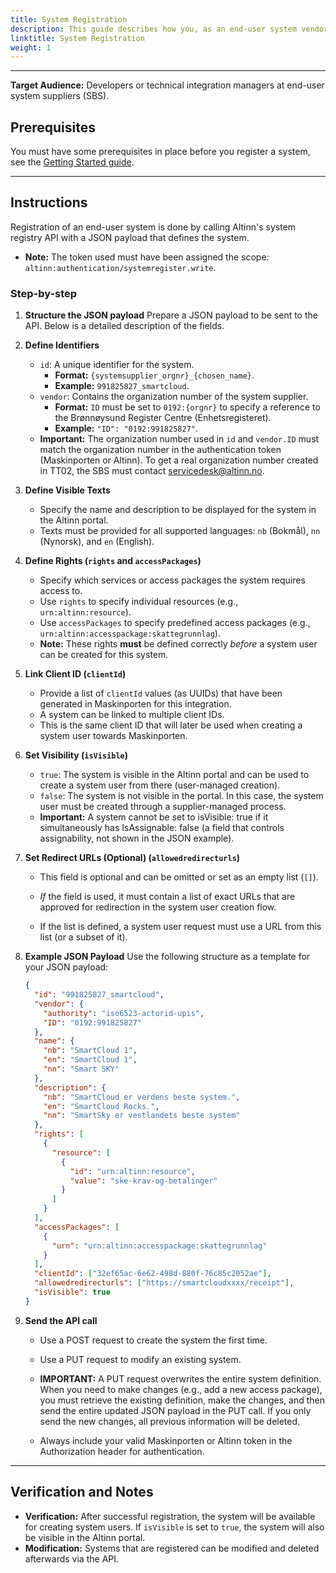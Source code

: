 ```yaml
---
title: System Registration
description: This guide describes how you, as an end-user system vendor, register a system in the system registry.
linktitle: System Registration
weight: 1
---
```

-----
**Target Audience:** Developers or technical integration managers at end-user system suppliers (SBS).

## Prerequisites

You must have some prerequisites in place before you register a system, see the [Getting Started guide](https://docs.altinn.studio/nb/authorization/getting-started/systemuser/).

-----

## Instructions

Registration of an end-user system is done by calling Altinn's system registry API with a JSON payload that defines the system.

  * **Note:** The token used must have been assigned the scope: `altinn:authentication/systemregister.write`.

### Step-by-step

1.  **Structure the JSON payload**
    Prepare a JSON payload to be sent to the API. Below is a detailed description of the fields.

2.  **Define Identifiers**

      * `id`: A unique identifier for the system.
          * **Format:** `{systemsupplier_orgnr}_{chosen_name}`.
          * **Example:** `991825827_smartcloud`.
      * `vendor`: Contains the organization number of the system supplier.
          * **Format:** `ID` must be set to `0192:{orgnr}` to specify a reference to the Brønnøysund Register Centre (Enhetsregisteret).
          * **Example:** `"ID": "0192:991825827"`.
      * **Important:** The organization number used in `id` and `vendor.ID` must match the organization number in the authentication token (Maskinporten or Altinn). To get a real organization number created in TT02, the SBS must contact <servicedesk@altinn.no>.

3.  **Define Visible Texts**

      * Specify the name and description to be displayed for the system in the Altinn portal.
      * Texts must be provided for all supported languages: `nb` (Bokmål), `nn` (Nynorsk), and `en` (English).

4.  **Define Rights (`rights` and `accessPackages`)**

      * Specify which services or access packages the system requires access to.
      * Use `rights` to specify individual resources (e.g., `urn:altinn:resource`).
      * Use `accessPackages` to specify predefined access packages (e.g., `urn:altinn:accesspackage:skattegrunnlag`).
      * **Note:** These rights **must** be defined correctly *before* a system user can be created for this system.

5.  **Link Client ID (`clientId`)**

      * Provide a list of `clientId` values (as UUIDs) that have been generated in Maskinporten for this integration.
      * A system can be linked to multiple client IDs.
      * This is the same client ID that will later be used when creating a system user towards Maskinporten.

6.  **Set Visibility (`isVisible`)**

      * `true`: The system is visible in the Altinn portal and can be used to create a system user from there (user-managed creation).
      * `false`: The system is not visible in the portal. In this case, the system user must be created through a supplier-managed process.
      * **Important:** A system cannot be set to isVisible: true if it simultaneously has IsAssignable: false (a field that controls assignability, not shown in the JSON example).

7.  **Set Redirect URLs (Optional) (`allowedredirecturls`)**

      * This field is optional and can be omitted or set as an empty list (`[]`).

      * *If* the field is used, it must contain a list of exact URLs that are approved for redirection in the system user creation flow.

      * If the list is defined, a system user request must use a URL from this list (or a subset of it).

8.  **Example JSON Payload**
    Use the following structure as a template for your JSON payload:

    ```json
    {
      "id": "991825827_smartcloud",
      "vendor": {
        "authority": "iso6523-actorid-upis",
        "ID": "0192:991825827"
      },
      "name": {
        "nb": "SmartCloud 1",
        "en": "SmartCloud 1",
        "nn": "Smart SKY"
      },
      "description": {
        "nb": "SmartCloud er verdens beste system.",
        "en": "SmartCloud Rocks.",
        "nn": "SmartSky er vestlandets beste system"
      },
      "rights": [
        {
          "resource": [
            {
              "id": "urn:altinn:resource",
              "value": "ske-krav-og-betalinger"
            }
          ]
        }
      ],
      "accessPackages": [
        {
          "urn": "urn:altinn:accesspackage:skattegrunnlag"
        }
      ],
      "clientId": ["32ef65ac-6e62-498d-880f-76c85c2052ae"],
      "allowedredirecturls": ["https://smartcloudxxxx/receipt"],
      "isVisible": true
    }
    ```

9.  **Send the API call**

      * Use a POST request to create the system the first time.

      * Use a PUT request to modify an existing system.

      * **IMPORTANT:** A PUT request overwrites the entire system definition. When you need to make changes (e.g., add a new access package), you must retrieve the existing definition, make the changes, and then send the entire updated JSON payload in the PUT call. If you only send the new changes, all previous information will be deleted.

      * Always include your valid Maskinporten or Altinn token in the Authorization header for authentication.

-----

## Verification and Notes

  * **Verification:** After successful registration, the system will be available for creating system users. If `isVisible` is set to `true`, the system will also be visible in the Altinn portal.
  * **Modification:** Systems that are registered can be modified and deleted afterwards via the API.